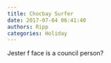 ```yaml
---
title: Chocbay Surfer
date: 2017-07-04 06:41:40
authors: Ripp
categories: Holiday
---
```


 Jester f face is a council person?